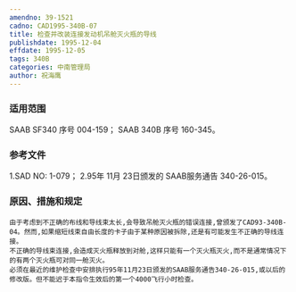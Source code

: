 ```yaml
---
amendno: 39-1521
cadno: CAD1995-340B-07
title: 检查并改装连接发动机吊舱灭火瓶的导线
publishdate: 1995-12-04
effdate: 1995-12-05
tags: 340B
categories: 中南管理局
author: 祝海鹰
---
```


### 适用范围 
SAAB SF340 序号 004-159；
SAAB 340B 序号 160-345。

<!--more-->
### 参考文件
1.SAD 
NO: 1-079；
 2.95年 
11月 23日颁发的 SAAB服务通告 340-26-015。

### 原因、措施和规定 
    由于考虑到不正确的布线和导线束太长,会导致吊舱灭火瓶的错误连接,曾颁发了CAD93-340B-04。然而,如果缩短线束自由长度的卡子由于某种原因被拆除,还是有可能发生不正确的导线连接。 
    不正确的导线束连接,会造成灭火瓶释放到对舱,这样只能有一个灭火瓶灭火,而不是通常情况下的有两个灭火瓶可对同一舱灭火。 
    必须在最近的维护检查中安排执行95年11月23日颁发的SAAB服务通告340-26-015,或以后的修改版。但不能迟于本指令生效后的第一个4000飞行小时检查。
